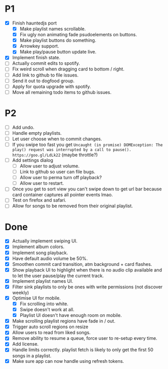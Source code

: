 # P1

- [x] Finish hauntedjs port
  - [x] Make playlist names scrollable.
  - [x] Fix ugly non animating fade psudoelements on buttons.
  - [x] Make playlist buttons do something.
  - [x] Arrowkey support.
  - [x] Make play/pause button update live.
- [x] Implement finish state.
- [ ] Actually commit edits to spotify.
- [ ] Fix weird scroll when dragging card to bottom / right.
- [ ] Add link to github to file issues.
- [ ] Send it out to dogfood group.
- [ ] Apply for quota upgrade with spotify.
- [ ] Move all remaining todo items to github issues.

# P2

- [ ] Add undo.
- [ ] Handle empty playlists.
- [ ] Let user choose when to commit changes.
- [ ] If you swipe too fast you get `Uncaught (in promise) DOMException: The play() request was interrupted by a call to pause(). https://goo.gl/LdLk22` (maybe throttle?)
- [ ] Add settings dialog
  - [ ] Allow user to adjust volume.
  - [ ] Link to github so user can file bugs.
  - [ ] Allow user to perma turn off playback?
  - [ ] Allow user to restart.
- [ ] Once you get to sort view you can't swipe down to get url bar because card
      container captures all pointer events lmao.
- [ ] Test on firefox and safari.
- [ ] Allow for songs to be removed from their original playlist.

# Done

- [x] Actually implement swiping UI.
- [x] Implement album colors.
- [x] Implement song playback.
- [x] Have default audio volume be 50%.
- [x] Smoothen commit card transition, atm background + card flashes.
- [x] Show playback UI to highlight when there is no audio clip available and
      to let the user pause/play the current track.
- [x] Implement playlist names UI.
- [x] Filter sink playlists to only be ones with write permissions (not discover
      weekly)
- [x] Optimise UI for mobile.
  - [x] Fix scrolling into white.
  - [x] Swipe doesn't work at all.
  - [x] Playlist UI doesn't have enough room on mobile.
- [x] Make scrolling playlist regions have fade in / out.
- [x] Trigger auto scroll regions on resize
- [x] Allow users to read from liked songs.
- [x] Remove ability to resume a queue, force user to re-setup every time.
- [x] Add license.
- [x] Handle limits correctly. playlist fetch is likely to only get the first
      50 songs in a playlist.
- [x] Make sure app can now handle using refresh tokens.

